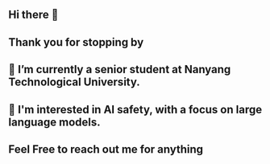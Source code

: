 ## Hi there 👋
## Thank you for stopping by
## 🔭 I’m currently a senior student at Nanyang Technological University.
## 🌱 I'm interested in AI safety, with a focus on large language models.
## Feel Free to reach out me for anything


<!--
**Justinhhhh/Justinhhhh** is a ✨ _special_ ✨ repository because its `README.md` (this file) appears on your GitHub profile.

Here are some ideas to get you started:

- 🔭 I’m currently a senior student at Nanyang Technological University
- 🌱 I'm interested in AI safety, with a focus on large language models.
- 👯 I’m looking to collaborate on ...
- 🤔 I’m looking for help with ...
- 💬 Ask me about ...
- 📫 How to reach me: ...
- 😄 Pronouns: ..
- ⚡ Fun fact: ...
-->
